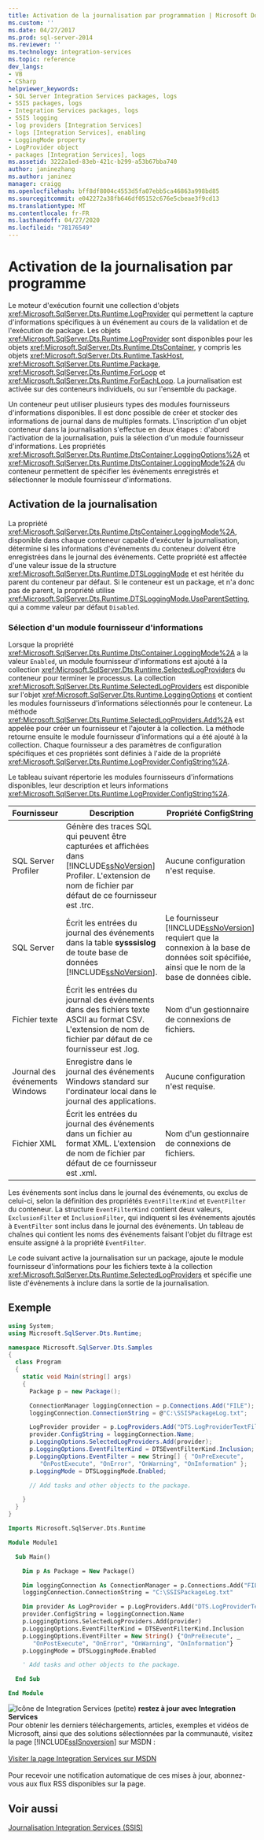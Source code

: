 ```yaml
---
title: Activation de la journalisation par programmation | Microsoft Docs
ms.custom: ''
ms.date: 04/27/2017
ms.prod: sql-server-2014
ms.reviewer: ''
ms.technology: integration-services
ms.topic: reference
dev_langs:
- VB
- CSharp
helpviewer_keywords:
- SQL Server Integration Services packages, logs
- SSIS packages, logs
- Integration Services packages, logs
- SSIS logging
- log providers [Integration Services]
- logs [Integration Services], enabling
- LoggingMode property
- LogProvider object
- packages [Integration Services], logs
ms.assetid: 3222a1ed-83eb-421c-b299-a53b67bba740
author: janinezhang
ms.author: janinez
manager: craigg
ms.openlocfilehash: bff8df8004c4553d5fa07ebb5ca46863a998bd85
ms.sourcegitcommit: e042272a38fb646df05152c676e5cbeae3f9cd13
ms.translationtype: MT
ms.contentlocale: fr-FR
ms.lasthandoff: 04/27/2020
ms.locfileid: "78176549"
---
```

# <a name="enabling-logging-programmatically"></a>Activation de la journalisation par programme
  Le moteur d'exécution fournit une collection d'objets <xref:Microsoft.SqlServer.Dts.Runtime.LogProvider> qui permettent la capture d'informations spécifiques à un événement au cours de la validation et de l'exécution de package. Les objets <xref:Microsoft.SqlServer.Dts.Runtime.LogProvider> sont disponibles pour les objets <xref:Microsoft.SqlServer.Dts.Runtime.DtsContainer>, y compris les objets <xref:Microsoft.SqlServer.Dts.Runtime.TaskHost>, <xref:Microsoft.SqlServer.Dts.Runtime.Package>, <xref:Microsoft.SqlServer.Dts.Runtime.ForLoop> et <xref:Microsoft.SqlServer.Dts.Runtime.ForEachLoop>. La journalisation est activée sur des conteneurs individuels, ou sur l'ensemble du package.

 Un conteneur peut utiliser plusieurs types des modules fournisseurs d'informations disponibles. Il est donc possible de créer et stocker des informations de journal dans de multiples formats. L'inscription d'un objet conteneur dans la journalisation s'effectue en deux étapes : d'abord l'activation de la journalisation, puis la sélection d'un module fournisseur d'informations. Les propriétés <xref:Microsoft.SqlServer.Dts.Runtime.DtsContainer.LoggingOptions%2A> et <xref:Microsoft.SqlServer.Dts.Runtime.DtsContainer.LoggingMode%2A> du conteneur permettent de spécifier les événements enregistrés et sélectionner le module fournisseur d'informations.

## <a name="enabling-logging"></a>Activation de la journalisation
 La propriété <xref:Microsoft.SqlServer.Dts.Runtime.DtsContainer.LoggingMode%2A>, disponible dans chaque conteneur capable d'exécuter la journalisation, détermine si les informations d'événements du conteneur doivent être enregistrées dans le journal des événements. Cette propriété est affectée d'une valeur issue de la structure <xref:Microsoft.SqlServer.Dts.Runtime.DTSLoggingMode> et est héritée du parent du conteneur par défaut. Si le conteneur est un package, et n'a donc pas de parent, la propriété utilise <xref:Microsoft.SqlServer.Dts.Runtime.DTSLoggingMode.UseParentSetting>, qui a comme valeur par défaut `Disabled`.

### <a name="selecting-a-log-provider"></a>Sélection d'un module fournisseur d'informations
 Lorsque la propriété <xref:Microsoft.SqlServer.Dts.Runtime.DtsContainer.LoggingMode%2A> a la valeur `Enabled`, un module fournisseur d'informations est ajouté à la collection <xref:Microsoft.SqlServer.Dts.Runtime.SelectedLogProviders> du conteneur pour terminer le processus. La collection <xref:Microsoft.SqlServer.Dts.Runtime.SelectedLogProviders> est disponible sur l'objet <xref:Microsoft.SqlServer.Dts.Runtime.LoggingOptions> et contient les modules fournisseurs d'informations sélectionnés pour le conteneur. La méthode <xref:Microsoft.SqlServer.Dts.Runtime.SelectedLogProviders.Add%2A> est appelée pour créer un fournisseur et l'ajouter à la collection. La méthode retourne ensuite le module fournisseur d'informations qui a été ajouté à la collection. Chaque fournisseur a des paramètres de configuration spécifiques et ces propriétés sont définies à l'aide de la propriété <xref:Microsoft.SqlServer.Dts.Runtime.LogProvider.ConfigString%2A>.

 Le tableau suivant répertorie les modules fournisseurs d'informations disponibles, leur description et leurs informations <xref:Microsoft.SqlServer.Dts.Runtime.LogProvider.ConfigString%2A>.

|Fournisseur|Description|Propriété ConfigString|
|--------------|-----------------|---------------------------|
|SQL Server Profiler|Génère des traces SQL qui peuvent être capturées et affichées dans [!INCLUDE[ssNoVersion](../../includes/ssnoversion-md.md)] Profiler. L'extension de nom de fichier par défaut de ce fournisseur est .trc.|Aucune configuration n'est requise.|
|SQL Server|Écrit les entrées du journal des événements dans la table **sysssislog** de toute base de données [!INCLUDE[ssNoVersion](../../includes/ssnoversion-md.md)].|Le fournisseur [!INCLUDE[ssNoVersion](../../includes/ssnoversion-md.md)] requiert que la connexion à la base de données soit spécifiée, ainsi que le nom de la base de données cible.|
|Fichier texte|Écrit les entrées du journal des événements dans des fichiers texte ASCII au format CSV. L'extension de nom de fichier par défaut de ce fournisseur est .log.|Nom d'un gestionnaire de connexions de fichiers.|
|Journal des événements Windows|Enregistre dans le journal des événements Windows standard sur l'ordinateur local dans le journal des applications.|Aucune configuration n'est requise.|
|Fichier XML|Écrit les entrées du journal des événements dans un fichier au format XML. L'extension de nom de fichier par défaut de ce fournisseur est .xml.|Nom d'un gestionnaire de connexions de fichiers.|

 Les événements sont inclus dans le journal des événements, ou exclus de celui-ci, selon la définition des propriétés `EventFilterKind` et `EventFilter` du conteneur. La structure `EventFilterKind` contient deux valeurs, `ExclusionFilter` et `InclusionFilter`, qui indiquent si les événements ajoutés à `EventFilter` sont inclus dans le journal des événements. Un tableau de chaînes qui contient les noms des événements faisant l'objet du filtrage est ensuite assigné à la propriété `EventFilter`.

 Le code suivant active la journalisation sur un package, ajoute le module fournisseur d'informations pour les fichiers texte à la collection <xref:Microsoft.SqlServer.Dts.Runtime.SelectedLogProviders> et spécifie une liste d'événements à inclure dans la sortie de la journalisation.

## <a name="sample"></a>Exemple

```csharp
using System;
using Microsoft.SqlServer.Dts.Runtime;

namespace Microsoft.SqlServer.Dts.Samples
{
  class Program
  {
    static void Main(string[] args)
    {
      Package p = new Package();

      ConnectionManager loggingConnection = p.Connections.Add("FILE");
      loggingConnection.ConnectionString = @"C:\SSISPackageLog.txt";

      LogProvider provider = p.LogProviders.Add("DTS.LogProviderTextFile.2");
      provider.ConfigString = loggingConnection.Name;
      p.LoggingOptions.SelectedLogProviders.Add(provider);
      p.LoggingOptions.EventFilterKind = DTSEventFilterKind.Inclusion;
      p.LoggingOptions.EventFilter = new String[] { "OnPreExecute", 
         "OnPostExecute", "OnError", "OnWarning", "OnInformation" };
      p.LoggingMode = DTSLoggingMode.Enabled;

      // Add tasks and other objects to the package.

    }
  }
}
```

```vb
Imports Microsoft.SqlServer.Dts.Runtime

Module Module1

  Sub Main()

    Dim p As Package = New Package()

    Dim loggingConnection As ConnectionManager = p.Connections.Add("FILE")
    loggingConnection.ConnectionString = "C:\SSISPackageLog.txt"

    Dim provider As LogProvider = p.LogProviders.Add("DTS.LogProviderTextFile.2")
    provider.ConfigString = loggingConnection.Name
    p.LoggingOptions.SelectedLogProviders.Add(provider)
    p.LoggingOptions.EventFilterKind = DTSEventFilterKind.Inclusion
    p.LoggingOptions.EventFilter = New String() {"OnPreExecute", _
       "OnPostExecute", "OnError", "OnWarning", "OnInformation"}
    p.LoggingMode = DTSLoggingMode.Enabled

    ' Add tasks and other objects to the package.

  End Sub

End Module
```

![Icône de Integration Services (petite)](../media/dts-16.gif "Icône Integration Services (petite)")  **restez à jour avec Integration Services**<br /> Pour obtenir les derniers téléchargements, articles, exemples et vidéos de Microsoft, ainsi que des solutions sélectionnées par la communauté, visitez la page [!INCLUDE[ssISnoversion](../../includes/ssisnoversion-md.md)] sur MSDN :<br /><br /> [Visiter la page Integration Services sur MSDN](https://go.microsoft.com/fwlink/?LinkId=136655)<br /><br /> Pour recevoir une notification automatique de ces mises à jour, abonnez-vous aux flux RSS disponibles sur la page.

## <a name="see-also"></a>Voir aussi
 [Journalisation Integration Services &#40;SSIS&#41;](../performance/integration-services-ssis-logging.md)


